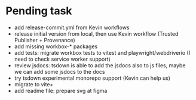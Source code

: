 # Pending task

- add release-commit.yml from Kevin workflows
- release initial version from local, then use Kevin workflow (Trusted Publisher + Provenance)
- add missing workbox-* packages
- add tests: migrate workbox tests to vitest and playwright/webdriverio (I need to check service worker support)
- review jsdocs: tsdown is able to add the jsdocs also to js files, maybe we can add some jsdocs to the docs
- try tsdown experimental monorepo support (Kevin can help us)
- migrate to vite+
- add readme file: prepare svg at figma
